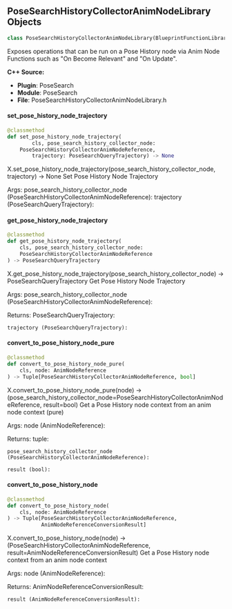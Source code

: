 ## PoseSearchHistoryCollectorAnimNodeLibrary Objects

```python
class PoseSearchHistoryCollectorAnimNodeLibrary(BlueprintFunctionLibrary)
```

Exposes operations that can be run on a Pose History node via Anim Node Functions such as "On Become Relevant" and "On Update".

**C++ Source:**

- **Plugin**: PoseSearch
- **Module**: PoseSearch
- **File**: PoseSearchHistoryCollectorAnimNodeLibrary.h

<a id="unreal.PoseSearchHistoryCollectorAnimNodeLibrary.set_pose_history_node_trajectory"></a>

#### set_pose_history_node_trajectory

```python
@classmethod
def set_pose_history_node_trajectory(
        cls, pose_search_history_collector_node:
    PoseSearchHistoryCollectorAnimNodeReference,
        trajectory: PoseSearchQueryTrajectory) -> None
```

X.set_pose_history_node_trajectory(pose_search_history_collector_node, trajectory) -> None
Set Pose History Node Trajectory

Args:
    pose_search_history_collector_node (PoseSearchHistoryCollectorAnimNodeReference): 
    trajectory (PoseSearchQueryTrajectory):

<a id="unreal.PoseSearchHistoryCollectorAnimNodeLibrary.get_pose_history_node_trajectory"></a>

#### get_pose_history_node_trajectory

```python
@classmethod
def get_pose_history_node_trajectory(
    cls, pose_search_history_collector_node:
    PoseSearchHistoryCollectorAnimNodeReference
) -> PoseSearchQueryTrajectory
```

X.get_pose_history_node_trajectory(pose_search_history_collector_node) -> PoseSearchQueryTrajectory
Get Pose History Node Trajectory

Args:
    pose_search_history_collector_node (PoseSearchHistoryCollectorAnimNodeReference): 

Returns:
    PoseSearchQueryTrajectory: 

    trajectory (PoseSearchQueryTrajectory):

<a id="unreal.PoseSearchHistoryCollectorAnimNodeLibrary.convert_to_pose_history_node_pure"></a>

#### convert_to_pose_history_node_pure

```python
@classmethod
def convert_to_pose_history_node_pure(
    cls, node: AnimNodeReference
) -> Tuple[PoseSearchHistoryCollectorAnimNodeReference, bool]
```

X.convert_to_pose_history_node_pure(node) -> (pose_search_history_collector_node=PoseSearchHistoryCollectorAnimNodeReference, result=bool)
Get a Pose History node context from an anim node context (pure)

Args:
    node (AnimNodeReference): 

Returns:
    tuple: 

    pose_search_history_collector_node (PoseSearchHistoryCollectorAnimNodeReference): 

    result (bool):

<a id="unreal.PoseSearchHistoryCollectorAnimNodeLibrary.convert_to_pose_history_node"></a>

#### convert_to_pose_history_node

```python
@classmethod
def convert_to_pose_history_node(
    cls, node: AnimNodeReference
) -> Tuple[PoseSearchHistoryCollectorAnimNodeReference,
           AnimNodeReferenceConversionResult]
```

X.convert_to_pose_history_node(node) -> (PoseSearchHistoryCollectorAnimNodeReference, result=AnimNodeReferenceConversionResult)
Get a Pose History node context from an anim node context

Args:
    node (AnimNodeReference): 

Returns:
    AnimNodeReferenceConversionResult: 

    result (AnimNodeReferenceConversionResult):

<a id="unreal.PoseSearchInteractionAsset"></a>